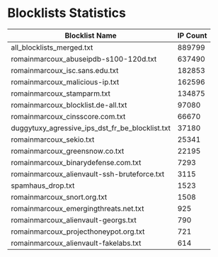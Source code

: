 # Blocklists Statistics
| Blocklist Name | IP Count |
|----|----|
| all_blocklists_merged.txt | 889799 |
| romainmarcoux_abuseipdb-s100-120d.txt | 637490 |
| romainmarcoux_isc.sans.edu.txt | 182853 |
| romainmarcoux_malicious-ip.txt | 162596 |
| romainmarcoux_stamparm.txt | 134875 |
| romainmarcoux_blocklist.de-all.txt | 97080 |
| romainmarcoux_cinsscore.com.txt | 66670 |
| duggytuxy_agressive_ips_dst_fr_be_blocklist.txt | 37180 |
| romainmarcoux_sekio.txt | 25341 |
| romainmarcoux_greensnow.co.txt | 22195 |
| romainmarcoux_binarydefense.com.txt | 7293 |
| romainmarcoux_alienvault-ssh-bruteforce.txt | 3115 |
| spamhaus_drop.txt | 1523 |
| romainmarcoux_snort.org.txt | 1508 |
| romainmarcoux_emergingthreats.net.txt | 925 |
| romainmarcoux_alienvault-georgs.txt | 790 |
| romainmarcoux_projecthoneypot.org.txt | 721 |
| romainmarcoux_alienvault-fakelabs.txt | 614 |
